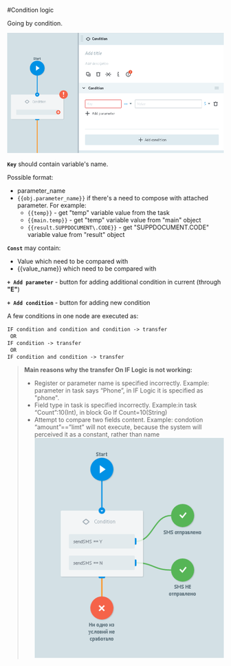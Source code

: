 #Condition logic

Going by condition.

![](../img/create/condition.png)


**`Key`**  should contain variable's name.

Possible format:
* parameter_name
* `{{obj.parameter_name}}` if there's a need to compose with attached parameter.
For example:
    *  `{{temp}}` - get "temp" variable value from the task
    *  `{{main.temp}}` - get "temp" variable value from "main" object
    *  `{{result.SUPPDOCUMENT\.CODE}}` - get "SUPPDOCUMENT.CODE" variable value from "result" object

**`Const`** may contain:
*   Value which need to be compared with 
*   {{value_name}} which need to be compared with

**`+ Add parameter`** - button for adding additional condition in current (through **"E"**)

**`+ Add condition`** - button for adding new condition

A few conditions in one node are executed as:
```
IF condition and condition and condition -> transfer
 OR
IF condition -> transfer
 OR
IF condition and condition -> transfer
```


> **Main reasons why the transfer On IF Logic is not working:**
>
> - Register or parameter name is specified incorrectly. Example: parameter in task says “Phone”, in IF Logic it is specified as "phone".
> - Field type in task is specified incorrectly. Example:in task “Count”:10(Int), in block Go If Count=10(String)
> - Attempt to compare two fields content. Example: condotion “amount”==”limt” will not execute, because the system will perceived it as a constant, rather than name
![semafor_go_if_example](../img/create/condition_example.png)

